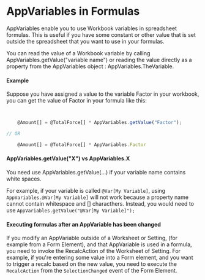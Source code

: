 
# AppVariables in Formulas

AppVariables enable you to use Workbook variables in spreadsheet formulas. This is useful if you have some constant or other value that is set outside the spreadsheet that you want to use in your formulas.

You can read the value of a Workbook variable by calling AppVariables.getValue("variable name") or reading the value directly as a property from the AppVariables object : AppVariables.TheVariable.

#### Example

Suppose you have assigned a value to the variable Factor in your workbook, you can get the value of Factor in your formula like this:
```javascript


    @Amount[] = @TotalForce[] * AppVariables.getValue("Factor");

// OR 

    @Amount[] = @TotalForce[] * AppVariables.Factor

```

#### AppVariables.getValue("X") vs AppVariables.X

You need use AppVariables.getValue(…) if your variable name contains white spaces.

For example, if your variable is called `@Var[My Variable]`, using `AppVariables.@Var[My Variable]` will not work because a property name cannot contain whitespace and [] characthers. Instead, you would need to use `AppVariables.getValue("@Var[My Variable]");`

#### Executing formulas after an AppVariable has been changed

If you modify an AppVariable outside of a Worksheet or Setting, (for example from a Form Element), and that AppVariable is used in a formula, you need to invoke the RecalcAction of the Worksheet of Setting.
For example, if you're entering some value into a Form element, and you want to trigger a recalc based on the new value, you need to execute the `RecalcAction` from the `SelectionChanged` event of the Form Element.
